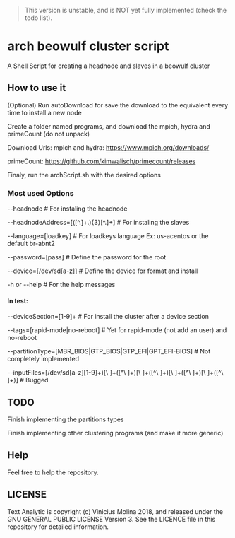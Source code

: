 > This version is unstable, and is NOT yet fully implemented (check the todo list).
# arch beowulf cluster script
A Shell Script for creating a headnode and slaves in a beowulf cluster

## How to use it
(Optional) Run autoDownload for save the download to the equivalent every time to install a new node

Create a folder named programs, and download the mpich, hydra and primeCount (do not unpack)

Download Urls:
mpich and hydra: https://www.mpich.org/downloads/

primeCount: https://github.com/kimwalisch/primecount/releases


Finaly, run the archScript.sh with the desired options

### Most used Options
--headnode  # For instaling the headnode

--headnodeAddress=[([^\.]+\.){3}[^\.]+]  # For instaling the slaves

--language=[loadkey]  # For loadkeys language Ex: us-acentos or the default br-abnt2

--password=[pass]  # Define the password for the root

--device=[/dev/sd[a-z]]  # Define the device for format and install

-h or --help  # For the help messages

#### In test:
--deviceSection=[1-9]+ # For install the cluster after a device section

--tags=[rapid-mode|no-reboot]  # Yet for rapid-mode (not add an user) and no-reboot

--partitionType=[MBR_BIOS|GTP_BIOS|GTP_EFI|GPT_EFI-BIOS]  # Not completely implemented

--inputFiles=[/dev/sd[a-z][1-9]+)[\ ]+([^\ ]+)[\ ]+([^\ ]+)[\ ]+([^\ ]+)[\ ]+([^\ ]+)]  # Bugged

## TODO
Finish implementing the partitions types

Finish implementing other clustering programs (and make it more generic)

## Help
Feel free to help the repository.

## LICENSE
Text Analytic is copyright (c) Vinicius Molina 2018, and released under the GNU GENERAL PUBLIC LICENSE Version 3. See the LICENCE file in this repository for detailed information.
